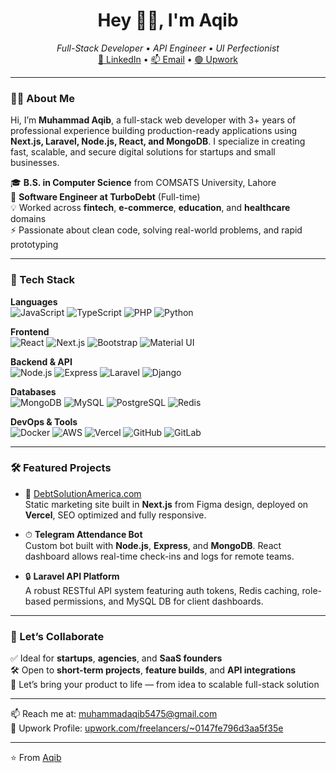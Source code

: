 <h1 align="center">Hey 👋🏽, I'm Aqib</h1>
<p align="center">
  <em>Full-Stack Developer • API Engineer • UI Perfectionist</em><br>
  <a href="https://www.linkedin.com/in/mrpythonist/">💼 LinkedIn</a> •
  <a href="mailto:muhammadaqib5475@gmail.com">📫 Email</a> •
  <a href="https://www.upwork.com/freelancers/~0147fe796d3aa5f35e">🟢 Upwork</a>
</p>

---

### 🧑‍💻 About Me

Hi, I’m **Muhammad Aqib**, a full-stack web developer with 3+ years of professional experience building production-ready applications using **Next.js, Laravel, Node.js, React, and MongoDB**. I specialize in creating fast, scalable, and secure digital solutions for startups and small businesses.

🎓 **B.S. in Computer Science** from COMSATS University, Lahore  
🏢 **Software Engineer at TurboDebt** (Full-time)  
💡 Worked across **fintech**, **e-commerce**, **education**, and **healthcare** domains  
⚡ Passionate about clean code, solving real-world problems, and rapid prototyping

---

### 🚀 Tech Stack

**Languages**  
![JavaScript](https://img.shields.io/badge/-JavaScript-black?style=flat-square&logo=javascript) 
![TypeScript](https://img.shields.io/badge/-TypeScript-3178C6?style=flat-square&logo=typescript)
![PHP](https://img.shields.io/badge/-PHP-8892BF?style=flat-square&logo=php)
![Python](https://img.shields.io/badge/-Python-3776AB?style=flat-square&logo=python)

**Frontend**  
![React](https://img.shields.io/badge/-React-61DAFB?style=flat-square&logo=react)
![Next.js](https://img.shields.io/badge/-Next.js-black?style=flat-square&logo=next.js)
![Bootstrap](https://img.shields.io/badge/-Bootstrap-563D7C?style=flat-square&logo=bootstrap)
![Material UI](https://img.shields.io/badge/-MUI-007FFF?style=flat-square&logo=mui)

**Backend & API**  
![Node.js](https://img.shields.io/badge/-Node.js-339933?style=flat-square&logo=node.js)
![Express](https://img.shields.io/badge/-Express-black?style=flat-square&logo=express)
![Laravel](https://img.shields.io/badge/-Laravel-FF2D20?style=flat-square&logo=laravel)
![Django](https://img.shields.io/badge/-Django-092E20?style=flat-square&logo=django)

**Databases**  
![MongoDB](https://img.shields.io/badge/-MongoDB-47A248?style=flat-square&logo=mongodb)
![MySQL](https://img.shields.io/badge/-MySQL-005C84?style=flat-square&logo=mysql)
![PostgreSQL](https://img.shields.io/badge/-PostgreSQL-336791?style=flat-square&logo=postgresql)
![Redis](https://img.shields.io/badge/-Redis-DC382D?style=flat-square&logo=redis)

**DevOps & Tools**  
![Docker](https://img.shields.io/badge/-Docker-2496ED?style=flat-square&logo=docker)
![AWS](https://img.shields.io/badge/-AWS-232F3E?style=flat-square&logo=amazonaws)
![Vercel](https://img.shields.io/badge/-Vercel-000000?style=flat-square&logo=vercel)
![GitHub](https://img.shields.io/badge/-GitHub-181717?style=flat-square&logo=github)
![GitLab](https://img.shields.io/badge/-GitLab-FC6D26?style=flat-square&logo=gitlab)

---

### 🛠 Featured Projects

- 🧾 [DebtSolutionAmerica.com](https://debtsolutionamerica.com)  
  Static marketing site built in **Next.js** from Figma design, deployed on **Vercel**, SEO optimized and fully responsive.

- ⏱ **Telegram Attendance Bot**  
  Custom bot built with **Node.js**, **Express**, and **MongoDB**. React dashboard allows real-time check-ins and logs for remote teams.

- 🔒 **Laravel API Platform**  
  A robust RESTful API system featuring auth tokens, Redis caching, role-based permissions, and MySQL DB for client dashboards.

---

### 🤝 Let’s Collaborate

✅ Ideal for **startups**, **agencies**, and **SaaS founders**  
🛠 Open to **short-term projects**, **feature builds**, and **API integrations**  
🎯 Let’s bring your product to life — from idea to scalable full-stack solution

---

📫 Reach me at: [muhammadaqib5475@gmail.com](mailto:muhammadaqib5475@gmail.com)  
🌟 Upwork Profile: [upwork.com/freelancers/~0147fe796d3aa5f35e](https://www.upwork.com/freelancers/~0147fe796d3aa5f35e)

---

⭐️ From [Aqib](https://github.com/mrpythonist)

